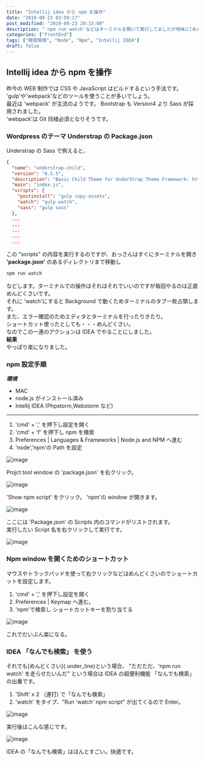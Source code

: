 ```yaml
---
title: "Intellij idea から npm を操作"
date: "2019-09-23 03:50:17"
post_modified: "2019-09-23 20:15:00"
description: "'npm run watch'などはターミナルを開いて実行してましたが地味に[めんどくさい]{.under_line}のでIDEA側で操作するようにした。"
categories: ["FrontEnd"]
tags: ["開発環境", "Node", "Npm", "Intellij IDEA"]
draft: false
---
```


## Intellij idea から npm を操作

昨今の WEB 制作では CSS や JavaScript はビルドするという手法です。\
'gulp'や'webpack'などのツールを使うことが多いでしょう。\
最近は 'webpack' が主流のようです。
Bootstrap も Version4 より Sass が採用されました。\
'webpack'は Git 同様必須となりそうです。

### Wordpress のテーマ Understrap の Package.json

Understrap の Sass で例えると、

```json
{
  "name": "understrap-child",
  "version": "0.5.5",
  "description": "Basic Child Theme for UnderStrap Theme Framework: https://github.com/holger1411/understrap",
  "main": "index.js",
  "scripts": {
    "postinstall": "gulp copy-assets",
    "watch": "gulp watch",
    "sass": "gulp sass"
  },
  ...
  ...
  ...
  ...
  ...
```

この "scripts" の内容を実行するのですが、おっさんはすぐにターミナルを開き
**'package.json'** のあるディレクトリまで移動し

```bash
npm run watch
```

などします。ターミナルでの操作はそれはそれでいいのですが毎回やるのは正直めんどくさいです。\
それに 'watch'にすると Background で動くためターミナルのタブ一枚占領します。\
また、エラー確認のためエディタとターミナルを行ったりきたり。\
ショートカット使ったとしても・・・めんどくさい。\
なのでこの一連のアクションは IDEA でやることにしました。\
**結果**\
やっぱり楽になりました。

### npm 設定手順

***環境***

- MAC
- node.js がインストール済み
- Intellij IDEA (Phpstorm,Webstorm など)

---

1. 'cmd' + ',' を押下し設定を開く
2. 'cmd' + 'f' を押下し npm を検索
3. Preferences \| Languages & Frameworks \| Node.js and NPM へ進む
4. 'node','npm'の Path を設定

![image](images/Screen-Shot-2019-09-22-at-15.59.10.png)

Projct tool window の 'package.json' を右クリック。

![image](images/Screen-Shot-2019-09-22-at-16.02.55.png)

'Show npm script' をクリック。 'npm'の window が開きます。

![image](images/Screen-Shot-2019-09-22-at-16.04.14.png)

ここには 'Package.json' の Scripts 内のコマンドがリストされます。\
実行したい Script 名を右クリックして実行です。

![image](images/Screen-Shot-2019-09-22-at-16.07.39.png)

### Npm window を開くためのショートカット

マウスやトラックパッドを使って右クリックなどはめんどくさいのでショートカットを設定します。

1. 'cmd' + ',' を押下し設定を開く
2. Preferences \| Keymap へ進む。
3. 'npm'で検索し ショートカットキーを割り当てる

![image](images/Screen-Shot-2019-09-22-at-16.12.21.png)

これでだいぶん楽になる。

### IDEA 「なんでも検索」 を使う

それでも[めんどくさい]{.under_line}という場合、
"ただただ、'npm run watch' を走らせたいんだ" という場合は IDEA の超便利機能
「なんでも検索」の出番です。

1. 'Shift' x 2 （連打) で「なんでも検索」
2. 'watch' をタイプ、"Run 'watch' npm script" が出てくるので Enter。

![image](images/Screen-Shot-2019-09-22-at-16.23.03.png)

実行後はこんな感じです。

![image](images/Screen-Shot-2019-09-22-at-16.37.22.png)

IDEA の「なんでも検索」はほんとすごい。快適です。
